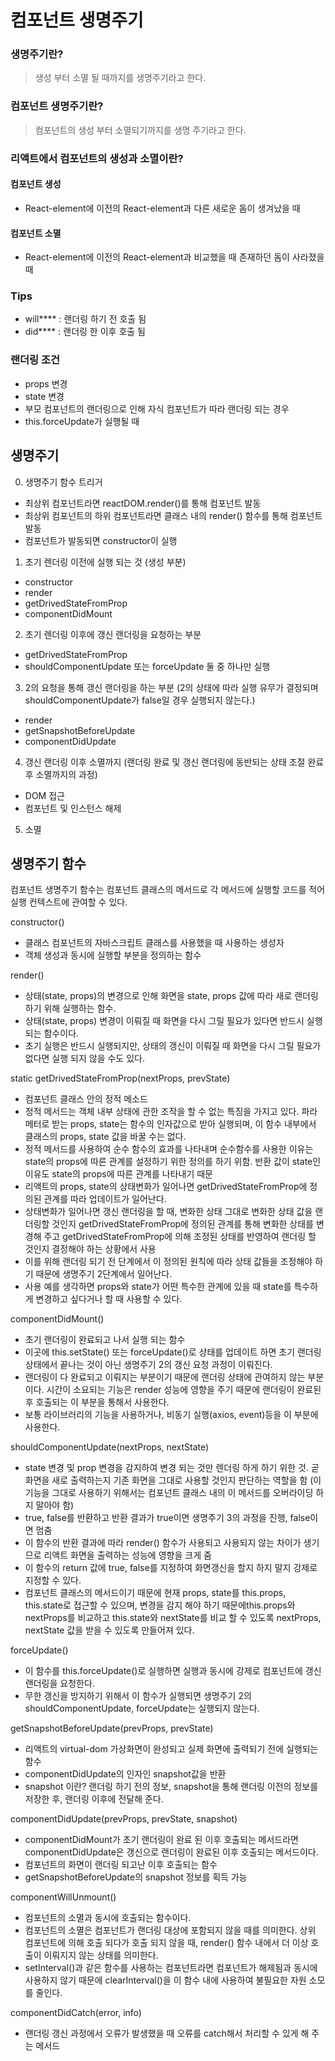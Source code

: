 # 컴포넌트 생명주기
### 생명주기란?
> 생성 부터 소멸 될 때까지를 생명주기라고 한다.

### 컴포넌트 생명주기란?
> 컴포넌트의 생성 부터 소멸되기까지를 생명 주기라고 한다.


### 리액트에서 컴포넌트의 생성과 소멸이란?
#### 컴포넌트 생성
- React-element에 이전의 React-element과 다른 새로운 돔이 생겨났을 때 
#### 컴포넌트 소멸
- React-element에 이전의 React-element과 비교했을 때 존재하던 돔이 사라졌을 때

### Tips
- will**** : 랜더링 하기 전 호출 됨
- did**** : 랜더링 한 이후 호출 됨

### 랜더링 조건
- props 변경
- state 변경
- 부모 컴포넌트의 랜더링으로 인해 자식 컴포넌트가 따라 랜더링 되는 경우
- this.forceUpdate가 실행될 때

## 생명주기
0. 생명주기 함수 트리거
- 최상위 컴포넌트라면 reactDOM.render()를 통해 컴포넌트 발동
- 최상위 컴포넌트의 하위 컴포넌트라면 클래스 내의 render() 함수를 통해 컴포넌트 발동
- 컴포넌트가 발동되면 constructor이 실행

1. 초기 렌더링 이전에 실행 되는 것 (생성 부분)
- constructor
- render
- getDrivedStateFromProp 
- componentDidMount
2. 초기 렌더링 이후에 갱신 랜더링을 요청하는 부분
- getDrivedStateFromProp
- shouldComponentUpdate 또는 forceUpdate 둘 중 하나만 실행
3. 2의 요청을 통해 갱신 랜더링을 하는 부분 (2의 상태에 따라 실행 유무가 결정되며 shouldComponentUpdate가 false일 경우 실행되지 않는다.)
- render
- getSnapshotBeforeUpdate 
- componentDidUpdate 
4. 갱신 랜더링 이후 소멸까지 (랜더링 완료 및 갱신 랜더링에 동반되는 상태 조절 완료 후 소멸까지의 과정)
- DOM 접근
- 컴포넌트 및 인스턴스 해제
5. 소멸


## 생명주기 함수
컴포넌트 생명주기 함수는 컴포넌트 클래스의 메서드로 각 메서드에 실행할 코드를 적어  실행 컨텍스트에 관여할 수 있다. 

constructor()
- 클래스 컴포넌트의 자바스크립트 클래스를 사용했을 때 사용하는 생성자
- 객체 생성과 동시에 실행할 부분을 정의하는 함수

render()
- 상태(state, props)의 변경으로 인해 화면을 state, props 값에 따라 새로 랜더링 하기 위해 실행하는 함수.
- 상태(state, props) 변경이 이뤄질 때 화면을 다시 그릴 필요가 있다면 반드시 실행되는 함수이다.
- 초기 실행은 반드시 실행되지만, 상태의 갱신이 이뤄질 때 화면을 다시 그릴 필요가 없다면 실행 되지 않을 수도 있다.

static getDrivedStateFromProp(nextProps, prevState)
- 컴포넌트 클래스 안의 정적 메소드
- 정적 메서드는 객체 내부 상태에 관한 조작을 할 수 없는 특징을 가지고 있다. 파라메터로 받는 props, state는 함수의 인자값으로 받아 실행되며, 이 함수 내부에서 클래스의 props, state 값을 바꿀 수는 없다.
- 정적 메서드를 사용하여 순수 함수의 효과를 나타내며 순수함수를 사용한 이유는 state의 props에 따른 관계를 설정하기 위한 정의를 하기 위함. 반환 값이 state인 이유도 state의 props에 따른 관계를 나타내기 때문
- 리액트의 props, state의 상태변화가 일어나면 getDrivedStateFromProp에 정의된 관계를 따라 업데이트가 일어난다.
- 상태변화가 일어나면 갱신 랜더링을 할 때, 변화한 상태 그대로 변화한 상태 값을 랜더링할 것인지 getDrivedStateFromProp에 정의된 관계를 통해 변화한 상태를 변경해 주고 getDrivedStateFromProp에 의해 조정된 상태를 반영하여 랜더링 할 것인지 결정해야 하는 상황에서 사용
- 이를 위해 랜더링 되기 전 단계에서 이 정의된 원칙에 따라 상태 값들을 조정해야 하기 때문에 생명주기 2단계에서 일어난다.
- 사용 예를 생각하면 props와 state가 어떤 특수한 관계에 있을 때 state를 특수하게 변경하고 싶다거나 할 때 사용할 수 있다. 


componentDidMount()
- 초기 랜더링이 완료되고 나서 실행 되는 함수
- 이곳에 this.setState() 또는 forceUpdate()로 상태를 업데이트 하면 초기 랜더링 상태에서 끝나는 것이 아닌 생명주기 2의 갱신 요청 과정이 이뤄진다.
- 랜더링이 다 완료되고 이뤄지는 부분이기 때문에 랜더링 상태에 관여하지 않는 부분이다. 시간이 소요되는 기능은 render 성능에 영향을 주기 때문에 랜더링이 완료된 후 호출되는 이 부분을 통해서 사용한다.
- 보통 라이브러리의 기능을 사용하거나, 비동기 실행(axios, event)등을 이 부분에 사용한다.


shouldComponentUpdate(nextProps, nextState)
- state 변경 및 prop 변경을 감지하여 변경 되는 것만 렌더링 하게 하기 위한 것. 곧 화면을 새로 출력하는지 기존 화면을 그대로 사용할 것인지 판단하는 역할을 함 (이 기능을 그대로 사용하기 위해서는 컴포넌트 클래스 내의 이 메서드를 오버라이딩 하지 말아야 함)
- true, false를 반환하고 반환 결과가 true이면 생명주기 3의 과정을 진행, false이면 멈춤
- 이 함수의 반환 결과에 따라 render() 함수가 사용되고 사용되지 않는 차이가 생기므로 리액트 화면을 출력하는 성능에 영향을 크게 줌
- 이 함수의 return 값에 true, false를 지정하여 화면갱신을 할지 하지 말지 강제로 지정할 수 있다.
- 컴포넌트 클래스의 메서드이기 때문에 현재 props, state를 this.props, this.state로 접근할 수 있으며, 변경을 감지 해야 하기 때문에this.props와 nextProps를 비교하고 this.state와 nextState를 비교 할 수 있도록 nextProps, nextState 값을 받을 수 있도록 만들어져 있다.


forceUpdate()
- 이 함수를 this.forceUpdate()로 실행하면 실행과 동시에 강제로 컴포넌트에 갱신 랜더링을 요청한다.
- 무한 갱신을 방지하기 위해서 이 함수가 실행되면 생명주기 2의 shouldComponentUpdate, forceUpdate는 실행되지 않는다.


getSnapshotBeforeUpdate(prevProps, prevState)
- 리액트의 virtual-dom 가상화면이 완성되고 실제 화면에 출력되기 전에 실행되는 함수
- componentDidUpdate의 인자인 snapshot값을 반환
- snapshot 이란? 랜더링 하기 전의 정보, snapshot을 통해 랜더링 이전의 정보를 저장한 후, 랜더링 이후에 전달해 준다.


componentDidUpdate(prevProps, prevState, snapshot)
- componentDidMount가 초기 랜더링이 완료 된 이후 호출되는 메서드라면 componentDidUpdate은 갱신으로 랜더링이 완료된 이후 호출되는 메서드이다.
- 컴포넌트의 화면이 랜더링 되고난 이후 호출되는 함수
- getSnapshotBeforeUpdate의 snapshot 정보를 획득 가능


componentWillUnmount()
- 컴포넌트의 소멸과 동시에 호출되는 함수이다.
- 컴포넌트의 소멸은 컴포넌트가 랜더링 대상에 포함되지 않을 때를 의미한다. 상위 컴포넌트에 의해 호출 되다가 호출 되지 않을 때, render() 함수 내에서 더 이상 호출이 이뤄지지 않는 상태를 의미한다.
- setInterval()과 같은 함수를 사용하는 컴포넌트라면 컴포넌트가 해제됨과 동시에 사용하지 않기 때문에 clearInterval()을 이 함수 내에 사용하여 불필요한 자원 소모를 줄인다.

componentDidCatch(error, info)
- 랜더링 갱신 과정에서 오류가 발생했을 때 오류를 catch해서 처리할 수 있게 해 주는 메서드
